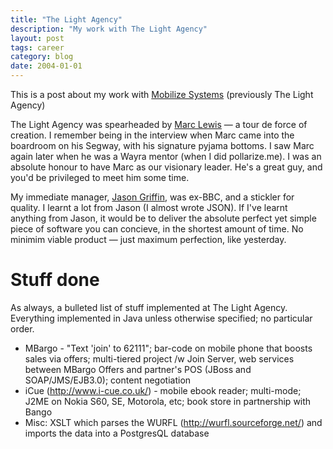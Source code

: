 ```yaml
---
title: "The Light Agency"
description: "My work with The Light Agency"
layout: post
tags: career
category: blog
date: 2004-01-01
---
```


This is a post about my work with  [Mobilize Systems](http://www.mobilize-systems.com/) (previously The Light Agency)

The Light Agency was spearheaded by [Marc Lewis](http://www.linkedin.com/profile/view?id=4761107) &mdash; a tour de force of creation. I remember being in the interview when Marc came into the boardroom on his Segway, with his signature pyjama bottoms. I saw Marc again later when he was a Wayra mentor (when I did pollarize.me). I was an absolute honour to have Marc as our visionary leader. He's a great guy, and you'd be privileged to meet him some time.

My immediate manager, [Jason Griffin](http://www.linkedin.com/pub/jason-griffin/2/150/a52), was ex-BBC, and a stickler for quality. I learnt a lot from Jason (I almost wrote JSON). If I've learnt anything from Jason, it would be to deliver the absolute perfect yet simple piece of software you can concieve, in the shortest amount of time. No minimim viable product &mdash; just maximum perfection, like yesterday.

# Stuff done

As always, a bulleted list of stuff implemented at The Light Agency. Everything implemented in Java unless otherwise specified; no particular order.

* MBargo - "Text 'join' to 62111"; bar-code on mobile phone that boosts sales
  via offers; multi-tiered project /w Join Server, web services between MBargo
  Offers and partner's POS (JBoss and SOAP/JMS/EJB3.0); content negotiation
* iCue (http://www.i-cue.co.uk/) - mobile ebook reader; multi-mode; J2ME on
  Nokia S60, SE, Motorola, etc; book store in partnership with Bango
* Misc: XSLT which parses the WURFL (http://wurfl.sourceforge.net/) and imports
  the data into a PostgresQL database
